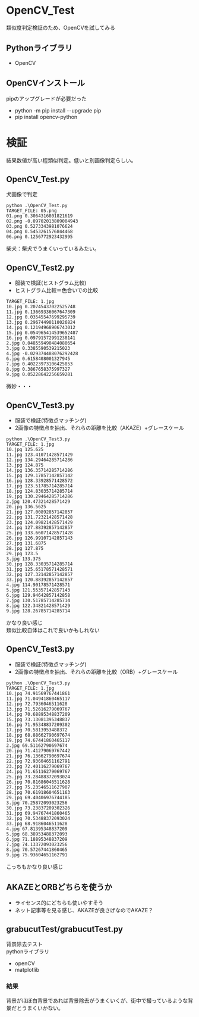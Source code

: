 # OpenCV_Test
類似度判定検証のため、OpenCVを試してみる

## Pythonライブラリ
- OpenCV

## OpenCVインストール
pipのアップグレードが必要だった
- python -m pip install --upgrade pip
- pip install opencv-python

# 検証
結果数値が高い程類似判定。低いと別画像判定らしい。
## OpenCV_Test.py
犬画像で判定

```
python .\OpenCV_Test.py
TARGET_FILE: 05.png
01.png 0.3064316801821619
02.png -0.09702013809004943
03.png 0.5273343981076624
04.png 0.5453261576844468
06.png 0.1256772923432995
```
柴犬：柴犬でうまくいっているみたい。

## OpenCV_Test2.py
- 服装で検証(ヒストグラム比較)
- ヒストグラム比較＝色合いでの比較

```
TARGET_FILE: 1.jpg
10.jpg 0.20745437022525748
11.jpg 0.13669336067647309
12.jpg 0.03545547699295739
13.jpg 0.29674490110026824
14.jpg 0.12194968906743012
15.jpg 0.054965414539652487
16.jpg 0.09791572991238141
2.jpg 0.048559490484080654
3.jpg 0.3385590539215023
4.jpg -0.029374488076292428
6.jpg 0.6158408001327945
7.jpg 0.40223973106425853
8.jpg 0.3867658375997327
9.jpg 0.05228642256659281
```
微妙・・・

## OpenCV_Test3.py
- 服装で検証(特徴点マッチング)
- 2画像の特徴点を抽出、それらの距離を比較（AKAZE）+グレースケール

```
python .\OpenCV_Test3.py 
TARGET_FILE: 1.jpg
10.jpg 125.625
11.jpg 123.41071428571429
12.jpg 134.29464285714286
13.jpg 124.875
14.jpg 136.35714285714286
15.jpg 129.17857142857142
16.jpg 128.33928571428572
17.jpg 123.51785714285714
18.jpg 124.83035714285714
19.jpg 130.29464285714286
2.jpg 120.47321428571429
20.jpg 136.5625
21.jpg 127.00892857142857
22.jpg 131.72321428571428
23.jpg 124.09821428571429
24.jpg 127.88392857142857
25.jpg 133.66071428571428
26.jpg 126.99107142857143
27.jpg 131.6875
28.jpg 127.875
29.jpg 123.5
3.jpg 133.375
30.jpg 128.33035714285714
31.jpg 125.65178571428571
32.jpg 127.32142857142857
33.jpg 120.88392857142857
4.jpg 114.90178571428571
5.jpg 121.55357142857143
6.jpg 129.94642857142858
7.jpg 130.51785714285714
8.jpg 122.34821428571429
9.jpg 128.26785714285714
```
かなり良い感じ<br>
類似比較自体はこれで良いかもしれない

## OpenCV_Test3.py
- 服装で検証(特徴点マッチング)
- 2画像の特徴点を抽出、それらの距離を比較（ORB）+グレースケール

```
python .\OpenCV_Test3.py 
TARGET_FILE: 1.jpg
10.jpg 74.91569767441861
11.jpg 71.04941860465117
12.jpg 72.7936046511628
13.jpg 71.52616279069767
14.jpg 70.68895348837209
15.jpg 73.13081395348837
16.jpg 71.95348837209302
17.jpg 70.5813953488372
18.jpg 68.88662790697674
19.jpg 74.67441860465117
2.jpg 69.51162790697674
20.jpg 71.41279069767442
21.jpg 76.13662790697674
22.jpg 72.93604651162791
23.jpg 72.40116279069767
24.jpg 71.65116279069767
25.jpg 73.28488372093024
26.jpg 70.81686046511628
27.jpg 75.23546511627907
28.jpg 70.61918604651163
29.jpg 69.40406976744185
3.jpg 70.25872093023256
30.jpg 73.23837209302326
31.jpg 69.94767441860465
32.jpg 70.53488372093024
33.jpg 68.9186046511628
4.jpg 67.81395348837209
5.jpg 68.38953488372093
6.jpg 71.18895348837209
7.jpg 74.13372093023256
8.jpg 70.57267441860465
9.jpg 75.93604651162791
```

こっちもかなり良い感じ

## AKAZEとORBどちらを使うか
- ライセンス的にどちらも使いやすそう
- ネット記事等を見る感じ、AKAZEが良さげなのでAKAZE？

## grabucutTest/grabucutTest.py
背景除去テスト<br>
pythonライブラリ
- openCV
- matplotlib

### 結果
背景がほぼ白背景であれば背景除去がうまくいくが、街中で撮っているような背景だとうまくいかない。